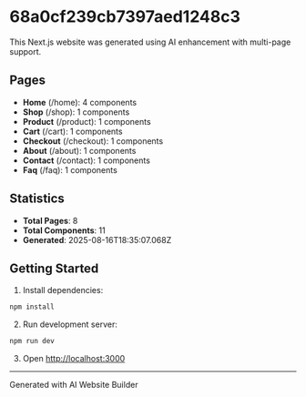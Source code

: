 # 68a0cf239cb7397aed1248c3

This Next.js website was generated using AI enhancement with multi-page support.

## Pages

- **Home** (/home): 4 components
- **Shop** (/shop): 1 components
- **Product** (/product): 1 components
- **Cart** (/cart): 1 components
- **Checkout** (/checkout): 1 components
- **About** (/about): 1 components
- **Contact** (/contact): 1 components
- **Faq** (/faq): 1 components

## Statistics

- **Total Pages**: 8
- **Total Components**: 11
- **Generated**: 2025-08-16T18:35:07.068Z

## Getting Started

1. Install dependencies:
```bash
npm install
```

2. Run development server:
```bash
npm run dev
```

3. Open [http://localhost:3000](http://localhost:3000)

---
Generated with AI Website Builder
